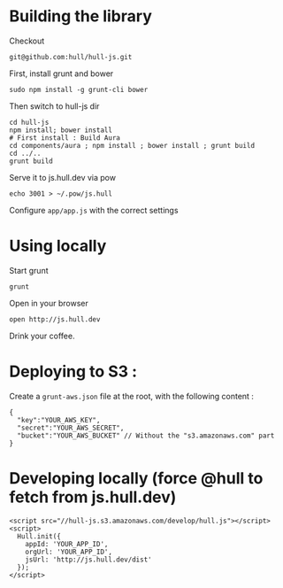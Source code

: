 # Building the library

Checkout 

    git@github.com:hull/hull-js.git

First, install grunt and bower

    sudo npm install -g grunt-cli bower

Then switch to hull-js dir

    cd hull-js
    npm install; bower install
    # First install : Build Aura
    cd components/aura ; npm install ; bower install ; grunt build
    cd ../..
    grunt build


Serve it to js.hull.dev via pow

    echo 3001 > ~/.pow/js.hull


Configure ```app/app.js``` with the correct settings


# Using locally

Start grunt

    grunt

Open in your browser

    open http://js.hull.dev

Drink your coffee.


# Deploying to S3 : 

Create a `grunt-aws.json` file at the root, with the following content : 

    {
      "key":"YOUR_AWS_KEY",
      "secret":"YOUR_AWS_SECRET",
      "bucket":"YOUR_AWS_BUCKET" // Without the "s3.amazonaws.com" part
    }


# Developing locally (force @hull to fetch from js.hull.dev)

    <script src="//hull-js.s3.amazonaws.com/develop/hull.js"></script>
    <script>
      Hull.init({
        appId: 'YOUR_APP_ID',
        orgUrl: 'YOUR_APP_ID',
        jsUrl: 'http://js.hull.dev/dist'
      });
    </script>

